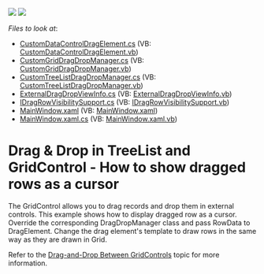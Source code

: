 <!-- default badges list -->
[![](https://img.shields.io/badge/Open_in_DevExpress_Support_Center-FF7200?style=flat-square&logo=DevExpress&logoColor=white)](https://supportcenter.devexpress.com/ticket/details/E4165)
[![](https://img.shields.io/badge/📖_How_to_use_DevExpress_Examples-e9f6fc?style=flat-square)](https://docs.devexpress.com/GeneralInformation/403183)
<!-- default badges end -->
<!-- default file list -->
*Files to look at*:

* [CustomDataControlDragElement.cs](./CS/DragDropRows/CustomDataControlDragElement.cs) (VB: [CustomDataControlDragElement.vb](./VB/DragDropRows/CustomDataControlDragElement.vb))
* [CustomGridDragDropManager.cs](./CS/DragDropRows/CustomGridDragDropManager.cs) (VB: [CustomGridDragDropManager.vb](./VB/DragDropRows/CustomGridDragDropManager.vb))
* [CustomTreeListDragDropManager.cs](./CS/DragDropRows/CustomTreeListDragDropManager.cs) (VB: [CustomTreeListDragDropManager.vb](./VB/DragDropRows/CustomTreeListDragDropManager.vb))
* [ExternalDragDropViewInfo.cs](./CS/DragDropRows/ExternalDragDropViewInfo.cs) (VB: [ExternalDragDropViewInfo.vb](./VB/DragDropRows/ExternalDragDropViewInfo.vb))
* [IDragRowVisibilitySupport.cs](./CS/DragDropRows/IDragRowVisibilitySupport.cs) (VB: [IDragRowVisibilitySupport.vb](./VB/DragDropRows/IDragRowVisibilitySupport.vb))
* [MainWindow.xaml](./CS/DragDropRows/MainWindow.xaml) (VB: [MainWindow.xaml](./VB/DragDropRows/MainWindow.xaml))
* [MainWindow.xaml.cs](./CS/DragDropRows/MainWindow.xaml.cs) (VB: [MainWindow.xaml.vb](./VB/DragDropRows/MainWindow.xaml.vb))
<!-- default file list end -->
# Drag & Drop in TreeList and GridControl - How to show dragged rows as a cursor

The GridControl allows you to drag records and drop them in external controls. This example shows how to display dragged row as a cursor. Override the corresponding DragDropManager class and pass RowData to DragElement. Change the drag element's template to draw rows in the same way as they are drawn in Grid.

Refer to the [Drag-and-Drop Between GridControls](https://docs.devexpress.com/WPF/119267/controls-and-libraries/data-grid/drag-and-drop/process-drag-and-drop/drag-and-drop-between-gridcontrols) topic for more information.
